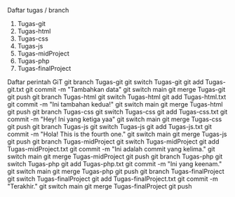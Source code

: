Daftar tugas / branch
 1. Tugas-git
 2. Tugas-html
 3. Tugas-css
 4. Tugas-js
 5. Tugas-midProject
 6. Tugas-php
 7. Tugas-finalProject

Daftar perintah GiT
git branch Tugas-git
git switch Tugas-git
git add Tugas-git.txt
git commit -m "Tambahkan data"
git switch main
git merge Tugas-git
git push
git branch Tugas-html
git switch Tugas-html
git add Tugas-html.txt
git commit -m "Ini tambahan kedua!"
git switch main
git merge Tugas-html
git push
git branch Tugas-css
git switch Tugas-css
git add Tugas-css.txt
git commit -m "Hey! Ini yang ketiga yaa"
git switch main
git merge Tugas-css
git push
git branch Tugas-js
git switch Tugas-js
git add Tugas-js.txt
git commit -m "Hola! This is the fourth one."
git switch main
git merge Tugas-js
git push
git branch Tugas-midProject
git switch Tugas-midProject
git add Tugas-midProject.txt
git commit -m "Ini adalah commit yang kelima."
git switch main
git merge Tugas-midProject
git push
git branch Tugas-php
git switch Tugas-php
git add Tugas-php.txt
git commit -m "Ini yang keenam."
git switch main
git merge Tugas-php
git push
git branch Tugas-finalProject
git switch Tugas-finalProject
git add Tugas-finalProject.txt
git commit -m "Terakhir."
git switch main
git merge Tugas-finalProject
git push

